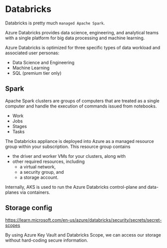 # Databricks

Databricks is pretty much `managed Apache Spark`.

Azure Databricks provides data science, engineering, and analytical teams with a single platform for big data processing and machine learning.

Azure Databricks is optimized for three specific types of data workload and associated user personas:
- Data Science and Engineering
- Machine Learning
- SQL (premium tier only)

## Spark
Apache Spark clusters are groups of computers that are treated as a single computer and handle the execution of commands issued from notebooks.
- Work
- Jobs
- Stages
- Tasks

The Databricks appliance is deployed into Azure as a managed resource group within your subscription. This resource group contains
- the driver and worker VMs for your clusters, along with
- other required resources, including
  - a virtual network,
  - a security group, and
  - a storage account.

Internally, AKS is used to run the Azure Databricks control-plane and data-planes via containers.

## Storage config
https://learn.microsoft.com/en-us/azure/databricks/security/secrets/secret-scopes

By using Azure Key Vault and Databricks Scope, we can access our storage without hard-coding secure information.
